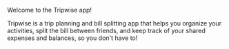Welcome to the Tripwise app!

Tripwise is a trip planning and bill splitting app that helps you organize your activities, split the bill between friends, and keep track of your shared expenses and balances, so you don't have to!
